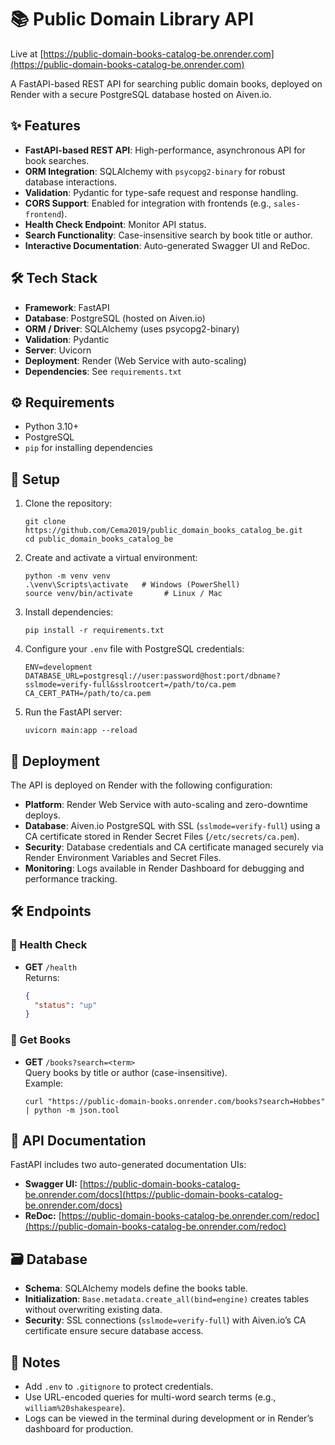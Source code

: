 # 📚 Public Domain Library API

Live at [https://public-domain-books-catalog-be.onrender.com](https://public-domain-books-catalog-be.onrender.com)

A FastAPI-based REST API for searching public domain books, deployed on Render with a secure PostgreSQL database hosted on Aiven.io.

## ✨ Features

- **FastAPI-based REST API**: High-performance, asynchronous API for book searches.
- **ORM Integration**: SQLAlchemy with `psycopg2-binary` for robust database interactions.
- **Validation**: Pydantic for type-safe request and response handling.
- **CORS Support**: Enabled for integration with frontends (e.g., `sales-frontend`).
- **Health Check Endpoint**: Monitor API status.
- **Search Functionality**: Case-insensitive search by book title or author.
- **Interactive Documentation**: Auto-generated Swagger UI and ReDoc.

## 🛠️ Tech Stack

- **Framework**: FastAPI
- **Database**: PostgreSQL (hosted on Aiven.io)
- **ORM / Driver**: SQLAlchemy (uses psycopg2-binary)
- **Validation**: Pydantic
- **Server**: Uvicorn
- **Deployment**: Render (Web Service with auto-scaling)
- **Dependencies**: See `requirements.txt`

## ⚙️ Requirements

- Python 3.10+
- PostgreSQL
- `pip` for installing dependencies

## 🔧 Setup

1. Clone the repository:

   ```
   git clone https://github.com/Cema2019/public_domain_books_catalog_be.git
   cd public_domain_books_catalog_be
   ```

2. Create and activate a virtual environment:

   ```
   python -m venv venv
   .\venv\Scripts\activate   # Windows (PowerShell)
   source venv/bin/activate       # Linux / Mac
   ```

3. Install dependencies:

   ```
   pip install -r requirements.txt
   ```

4. Configure your `.env` file with PostgreSQL credentials:

   ```
   ENV=development
   DATABASE_URL=postgresql://user:password@host:port/dbname?sslmode=verify-full&sslrootcert=/path/to/ca.pem
   CA_CERT_PATH=/path/to/ca.pem
   ```

5. Run the FastAPI server:
   ```
   uvicorn main:app --reload
   ```
## 🚀 Deployment

The API is deployed on Render with the following configuration:
- **Platform**: Render Web Service with auto-scaling and zero-downtime deploys.
- **Database**: Aiven.io PostgreSQL with SSL (`sslmode=verify-full`) using a CA certificate stored in Render Secret Files (`/etc/secrets/ca.pem`).
- **Security**: Database credentials and CA certificate managed securely via Render Environment Variables and Secret Files.
- **Monitoring**: Logs available in Render Dashboard for debugging and performance tracking.

## 🛠️ Endpoints

### 💓 Health Check

- **GET** `/health`  
  Returns:
  ```json
  {
    "status": "up"
  }
  ```

### 📘 Get Books

- **GET** `/books?search=<term>`  
  Query books by title or author (case-insensitive).  
  Example:
  ```
  curl "https://public-domain-books.onrender.com/books?search=Hobbes" | python -m json.tool
  ```

## 🧭 API Documentation

FastAPI includes two auto-generated documentation UIs:

- **Swagger UI:** [https://public-domain-books-catalog-be.onrender.com/docs](https://public-domain-books-catalog-be.onrender.com/docs)
- **ReDoc:** [https://public-domain-books-catalog-be.onrender.com/redoc](https://public-domain-books-catalog-be.onrender.com/redoc)

## 🗃️ Database

- **Schema**: SQLAlchemy models define the books table.
- **Initialization**: `Base.metadata.create_all(bind=engine)` creates tables without overwriting existing data.
- **Security**: SSL connections (`sslmode=verify-full`) with Aiven.io’s CA certificate ensure secure database access.

## 📝 Notes

- Add `.env` to `.gitignore` to protect credentials.
- Use URL-encoded queries for multi-word search terms (e.g., `william%20shakespeare`).
- Logs can be viewed in the terminal during development or in Render’s dashboard for production.
